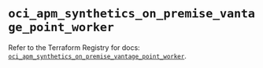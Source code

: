 # `oci_apm_synthetics_on_premise_vantage_point_worker`

Refer to the Terraform Registry for docs: [`oci_apm_synthetics_on_premise_vantage_point_worker`](https://registry.terraform.io/providers/oracle/oci/7.19.0/docs/resources/apm_synthetics_on_premise_vantage_point_worker).
